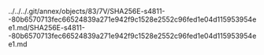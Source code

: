 ../../../.git/annex/objects/83/7V/SHA256E-s4811--80b6570713fec66524839a271e942f9c1528e2552c96fed1e04d115953954ee1.md/SHA256E-s4811--80b6570713fec66524839a271e942f9c1528e2552c96fed1e04d115953954ee1.md